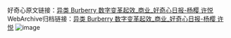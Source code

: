 好奇心原文链接：[异类 Burberry 数字变革起效_商业_好奇心日报-杨樱 许悦](https://www.qdaily.com/articles/2431.html)
WebArchive归档链接：[异类 Burberry 数字变革起效_商业_好奇心日报-杨樱 许悦](http://web.archive.org/web/20190623151128/https://www.qdaily.com/articles/2431.html)
![image](http://ww3.sinaimg.cn/large/007d5XDply1g3vc2lrtkxj30u04j0x6p)